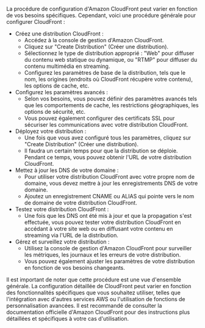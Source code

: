 La procédure de configuration d'Amazon CloudFront peut varier en fonction de vos besoins spécifiques. Cependant, voici une procédure générale pour configurer CloudFront :

- Créez une distribution CloudFront :
    - Accédez à la console de gestion d'Amazon CloudFront.
    - Cliquez sur "Create Distribution" (Créer une distribution).
    - Sélectionnez le type de distribution approprié : "Web" pour diffuser du contenu web statique ou dynamique, ou "RTMP" pour diffuser du contenu multimédia en streaming.
    - Configurez les paramètres de base de la distribution, tels que le nom, les origines (endroits où CloudFront récupère votre contenu), les options de cache, etc.
- Configurez les paramètres avancés :
    - Selon vos besoins, vous pouvez définir des paramètres avancés tels que les comportements de cache, les restrictions géographiques, les options de sécurité, etc.
    - Vous pouvez également configurer des certificats SSL pour sécuriser les communications avec votre distribution CloudFront.
- Déployez votre distribution :
    - Une fois que vous avez configuré tous les paramètres, cliquez sur "Create Distribution" (Créer une distribution).
    - Il faudra un certain temps pour que la distribution se déploie. Pendant ce temps, vous pouvez obtenir l'URL de votre distribution CloudFront.
- Mettez à jour les DNS de votre domaine :
    - Pour utiliser votre distribution CloudFront avec votre propre nom de domaine, vous devez mettre à jour les enregistrements DNS de votre domaine.
    - Ajoutez un enregistrement CNAME ou ALIAS qui pointe vers le nom de domaine de votre distribution CloudFront.
- Testez votre distribution CloudFront :
    - Une fois que les DNS ont été mis à jour et que la propagation s'est effectuée, vous pouvez tester votre distribution CloudFront en accédant à votre site web ou en diffusant
      votre contenu en streaming via l'URL de la distribution.
- Gérez et surveillez votre distribution :
    - Utilisez la console de gestion d'Amazon CloudFront pour surveiller les métriques, les journaux et les erreurs de votre distribution.
    - Vous pouvez également ajuster les paramètres de votre distribution en fonction de vos besoins changeants.

Il est important de noter que cette procédure est une vue d'ensemble générale. La configuration détaillée de CloudFront peut varier en fonction des fonctionnalités spécifiques que vous souhaitez utiliser,
telles que l'intégration avec d'autres services AWS ou l'utilisation de fonctions de personnalisation avancées. Il est recommandé de consulter la documentation officielle d'Amazon CloudFront pour
des instructions plus détaillées et spécifiques à votre cas d'utilisation.
